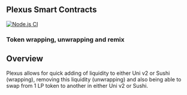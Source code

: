 ## Plexus Smart Contracts

[![Node.js CI](https://github.com/plexus-money/contracts/actions/workflows/node.js.yml/badge.svg?branch=master)](https://github.com/plexus-money/contracts/actions/workflows/node.js.yml)

### Token wrapping, unwrapping and remix

## Overview

Plexus allows for quick adding of liquidity to either Uni v2 or Sushi (wrapping), removing this liquidity (unwrapping) and also being able to swap from 1 LP token to another in either Uni v2 or Sushi.